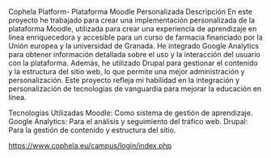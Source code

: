 Cophela Platform- Plataforma Moodle Personalizada
Descripción
En este proyecto he trabajado para crear una implementación personalizada de la plataforma Moodle, utilizada para crear una experiencia de aprendizaje en línea enriquecedora y accesible para un curso de farmacia financiado por la Unión europea y la universidad de Granada. He integrado Google Analytics para obtener información detallada sobre el uso y la interacción del usuario con la plataforma. Además, he utilizado Drupal para gestionar el contenido y la estructura del sitio web, lo que permite una mejor administración y personalización. Este proyecto refleja mi habilidad en la integración y personalización de tecnologías de vanguardia para mejorar la educación en línea.

Tecnologías Utilizadas
Moodle: Como sistema de gestión de aprendizaje.
Google Analytics: Para el análisis y seguimiento del tráfico web.
Drupal: Para la gestión de contenido y estructura del sitio.

https://www.cophela.eu/campus/login/index.php
